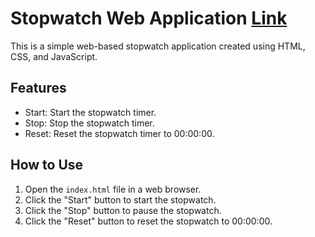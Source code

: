 # Stopwatch Web Application [Link](https://abhilashtengli.github.io/Stop-watch/)

This is a simple web-based stopwatch application created using HTML, CSS, and JavaScript.

## Features

- Start: Start the stopwatch timer.
- Stop: Stop the stopwatch timer.
- Reset: Reset the stopwatch timer to 00:00:00.

## How to Use

1. Open the `index.html` file in a web browser.
2. Click the "Start" button to start the stopwatch.
3. Click the "Stop" button to pause the stopwatch.
4. Click the "Reset" button to reset the stopwatch to 00:00:00.
